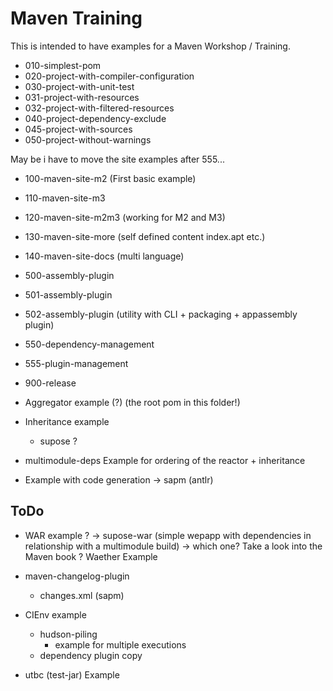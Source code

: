 Maven Training
==============

This is intended to have examples for a Maven Workshop / Training.

* 010-simplest-pom
* 020-project-with-compiler-configuration
* 030-project-with-unit-test
* 031-project-with-resources
* 032-project-with-filtered-resources
* 040-project-dependency-exclude
* 045-project-with-sources
* 050-project-without-warnings

May be i have to move the site examples after 555...
* 100-maven-site-m2 (First basic example)
* 110-maven-site-m3 
* 120-maven-site-m2m3 (working for M2 and M3)
* 130-maven-site-more (self defined content index.apt etc.)
* 140-maven-site-docs (multi language)

* 500-assembly-plugin
* 501-assembly-plugin
* 502-assembly-plugin (utility with CLI + packaging + appassembly plugin)

* 550-dependency-management
* 555-plugin-management

* 900-release

* Aggregator example (?) (the root pom in this folder!)

* Inheritance example
  - supose ?

* multimodule-deps
  Example for ordering of the reactor + inheritance

* Example with code generation
  -> sapm (antlr)

ToDo
----

* WAR example ?
  -> supose-war (simple wepapp with dependencies in relationship with a multimodule build)
  -> which one? Take a look into the Maven book ? Waether Example

* maven-changelog-plugin
  - changes.xml  (sapm)

* CIEnv example
  - hudson-piling
    - example for multiple executions
  - dependency plugin copy

* utbc (test-jar) Example

